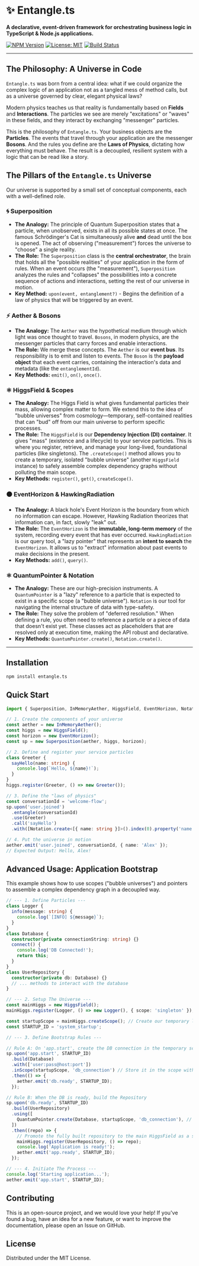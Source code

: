 # ✨ Entangle.ts

**A declarative, event-driven framework for orchestrating business logic in TypeScript & Node.js applications.**

[![NPM Version](https://img.shields.io/npm/v/entangle.ts.svg)](https://www.npmjs.com/package/entangle.ts)
[![License: MIT](https://img.shields.io/badge/License-MIT-yellow.svg)](https://opensource.org/licenses/MIT)
[![Build Status](https://img.shields.io/github/actions/workflow/status/allex6/entangle.ts/main.yml?branch=main)](https://github.com/allex6/entangle.ts/actions)

---

## The Philosophy: A Universe in Code

`Entangle.ts` was born from a central idea: what if we could organize the complex logic of an application not as a tangled mess of method calls, but as a universe governed by clear, elegant physical laws?

Modern physics teaches us that reality is fundamentally based on **Fields** and **Interactions**. The particles we see are merely "excitations" or "waves" in these fields, and they interact by exchanging "messenger" particles.

This is the philosophy of `Entangle.ts`. Your business objects are the **Particles**. The events that travel through your application are the messenger **Bosons**. And the rules you define are the **Laws of Physics**, dictating how everything must behave. The result is a decoupled, resilient system with a logic that can be read like a story.

## The Pillars of the `Entangle.ts` Universe

Our universe is supported by a small set of conceptual components, each with a well-defined role.

### 🌀 Superposition

- **The Analogy:** The principle of Quantum Superposition states that a particle, when unobserved, exists in all its possible states at once. The famous Schrödinger's Cat is simultaneously alive **and** dead until the box is opened. The act of observing ("measurement") forces the universe to "choose" a single reality.
- **The Role:** The `Superposition` class is the **central orchestrator**, the brain that holds all the "possible realities" of your application in the form of rules. When an event occurs (the "measurement"), `Superposition` analyzes the rules and "collapses" the possibilities into a concrete sequence of actions and interactions, setting the rest of our universe in motion.
- **Key Method:** `upon(event, entanglement?)` - Begins the definition of a law of physics that will be triggered by an event.

### ⚡ Aether & Bosons

- **The Analogy:** The `Aether` was the hypothetical medium through which light was once thought to travel. `Bosons`, in modern physics, are the messenger particles that carry forces and enable interactions.
- **The Role:** We merge these concepts. The `Aether` is our **event bus**. Its responsibility is to emit and listen to events. The `Boson` is the **payload object** that each event carries, containing the interaction's data and metadata (like the `entanglementId`).
- **Key Methods:** `emit()`, `on()`, `once()`.

### ⚛️ HiggsField & Scopes

- **The Analogy:** The Higgs Field is what gives fundamental particles their mass, allowing complex matter to form. We extend this to the idea of "bubble universes" from cosmology—temporary, self-contained realities that can "bud" off from our main universe to perform specific processes.
- **The Role:** The `HiggsField` is our **Dependency Injection (DI) container**. It gives "mass" (existence and a lifecycle) to your service particles. This is where you register, retrieve, and manage your long-lived, foundational particles (like singletons). The `.createScope()` method allows you to create a temporary, isolated "bubble universe" (another `HiggsField` instance) to safely assemble complex dependency graphs without polluting the main scope.
- **Key Methods:** `register()`, `get()`, `createScope()`.

### ⚫ EventHorizon & HawkingRadiation

- **The Analogy:** A black hole's Event Horizon is the boundary from which no information can escape. However, Hawking Radiation theorizes that information can, in fact, slowly "leak" out.
- **The Role:** The `EventHorizon` is the **immutable, long-term memory** of the system, recording every event that has ever occurred. `HawkingRadiation` is our query tool, a "lazy pointer" that represents an **intent to search** the `EventHorizon`. It allows us to "extract" information about past events to make decisions in the present.
- **Key Methods:** `add()`, `query()`.

### ⚛️ QuantumPointer & Notation

- **The Analogy:** These are our high-precision instruments. A `QuantumPointer` is a "lazy" reference to a particle that is expected to exist in a specific scope (a "bubble universe"). `Notation` is our tool for navigating the internal structure of data with type-safety.
- **The Role:** They solve the problem of "deferred resolution." When defining a rule, you often need to reference a particle or a piece of data that doesn't exist yet. These classes act as placeholders that are resolved only at execution time, making the API robust and declarative.
- **Key Methods:** `QuantumPointer.create()`, `Notation.create()`.

---

## Installation

```bash
npm install entangle.ts
```

## Quick Start

```typescript
import { Superposition, InMemoryAether, HiggsField, EventHorizon, Notation } from 'entangle.ts';

// 1. Create the components of your universe
const aether = new InMemoryAether();
const higgs = new HiggsField();
const horizon = new EventHorizon();
const sp = new Superposition(aether, higgs, horizon);

// 2. Define and register your service particles
class Greeter {
  sayHello(name: string) {
    console.log(`Hello, ${name}!`);
  }
}
higgs.register(Greeter, () => new Greeter());

// 3. Define the "laws of physics"
const conversationId = 'welcome-flow';
sp.upon('user.joined')
  .entangle(conversationId)
  .use(Greeter)
  .call('sayHello')
  .with([Notation.create<[{ name: string }]>().index(0).property('name')]);

// 4. Put the universe in motion
aether.emit('user.joined', conversationId, { name: 'Alex' });
// Expected Output: Hello, Alex!
```

## Advanced Usage: Application Bootstrap

This example shows how to use scopes ("bubble universes") and pointers to assemble a complex dependency graph in a decoupled way.

```typescript
// --- 1. Define Particles ---
class Logger {
  info(message: string) {
    console.log(`[INFO] ${message}`);
  }
}
class Database {
  constructor(private connectionString: string) {}
  connect() {
    console.log('DB Connected!');
    return this;
  }
}
class UserRepository {
  constructor(private db: Database) {}
  // ... methods to interact with the database
}

// --- 2. Setup The Universe ---
const mainHiggs = new HiggsField();
mainHiggs.register(Logger, () => new Logger(), { scope: 'singleton' });

const startupScope = mainHiggs.createScope(); // Create our temporary lab
const STARTUP_ID = 'system_startup';

// --- 3. Define Bootstrap Rules ---

// Rule A: On 'app.start', create the DB connection in the temporary scope
sp.upon('app.start', STARTUP_ID)
  .build(Database)
  .with(['user:pass@host:port'])
  .inScope(startupScope, 'db_connection') // Store it in the scope with a unique key
  .then(() => {
    aether.emit('db.ready', STARTUP_ID);
  });

// Rule B: When the DB is ready, build the Repository
sp.upon('db.ready', STARTUP_ID)
  .build(UserRepository)
  .using([
    QuantumPointer.create(Database, startupScope, 'db_connection'), // Pointer to the particle in the scope
  ])
  .then((repo) => {
    // Promote the fully built repository to the main HiggsField as a singleton
    mainHiggs.register(UserRepository, () => repo);
    console.log('Application is ready!');
    aether.emit('app.ready', STARTUP_ID);
  });

// --- 4. Initiate The Process ---
console.log('Starting application...');
aether.emit('app.start', STARTUP_ID);
```

## Contributing

This is an open-source project, and we would love your help! If you've found a bug, have an idea for a new feature, or want to improve the documentation, please open an Issue on GitHub.

## License

Distributed under the MIT License.
